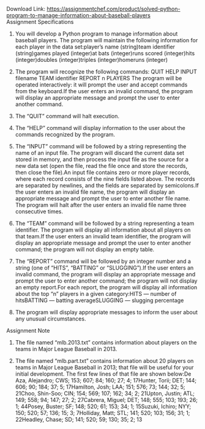 Download Link: https://assignmentchef.com/product/solved-python-program-to-manage-information-about-baseball-players
<br>
Assignment Specifications

1. You will develop a Python program to manage information about baseball players. The program will maintain the following information for each player in the data set:player’s name (string)team identifier (string)games played (integer)at bats (integer)runs scored (integer)hits (integer)doubles (integer)triples (integer)homeruns (integer)

2. The program will recognize the following commands: QUIT HELP INPUT filename TEAM identifier REPORT n PLAYERS The program will be operated interactively: it will prompt the user and accept commands from the keyboard.If the user enters an invalid command, the program will display an appropriate message and prompt the user to enter another command.

3. The “QUIT” command will halt execution.

4. The “HELP” command will display information to the user about the commands recognized by the program.

5. The “INPUT” command will be followed by a string representing the name of an input file. The program will discard the current data set stored in memory, and then process the input file as the source for a new data set (open the file, read the file once and store the records, then close the file).An input file contains zero or more player records, where each record consists of the nine fields listed above. The records are separated by newlines, and the fields are separated by semicolons.If the user enters an invalid file name, the program will display an appropriate message and prompt the user to enter another file name. The program will halt after the user enters an invalid file name three consecutive times.

6. The “TEAM” command will be followed by a string representing a team identifier. The program will display all information about all players on that team.If the user enters an invalid team identifier, the program will display an appropriate message and prompt the user to enter another command; the program will not display an empty table.

7. The “REPORT” command will be followed by an integer number and a string (one of “HITS”, “BATTING” or “SLUGGING”).If the user enters an invalid command, the program will display an appropriate message and prompt the user to enter another command; the program will not display an empty report.For each report, the program will display all information about the top “n” players in a given category:HITS — number of hitsBATTING — batting averageSLUGGING — slugging percentage

8. The program will display appropriate messages to inform the user about any unusual circumstances.

Assignment Note

1. The file named “mlb.2013.txt” contains information about players on the teams in Major League Baseball in 2013.

2. The file named “mlb.part.txt” contains information about 20 players on teams in Major League Baseball in 2013; that file will be useful for your initial development. The first few lines of that file are shown below:De Aza, Alejandro; CWS; 153; 607; 84; 160; 27; 4; 17Hunter, Torii; DET; 144; 606; 90; 184; 37; 5; 17Hamilton, Josh; LAA; 151; 576; 73; 144; 32; 5; 21Choo, Shin-Soo; CIN; 154; 569; 107; 162; 34; 2; 21Upton, Justin; ATL; 149; 558; 94; 147; 27; 2; 27Cabrera, Miguel; DET; 148; 555; 103; 193; 26; 1; 44Posey, Buster; SF; 148; 520; 61; 153; 34; 1; 15Suzuki, Ichiro; NYY; 150; 520; 57; 136; 15; 3; 7Holliday, Matt; STL; 141; 520; 103; 156; 31; 1; 22Headley, Chase; SD; 141; 520; 59; 130; 35; 2; 13